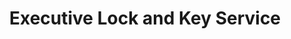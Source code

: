---
title: "Executive Lock and Key Service"
url: /alexandria/executive-lock-and-key-service/
shop: Eisenwaren
---